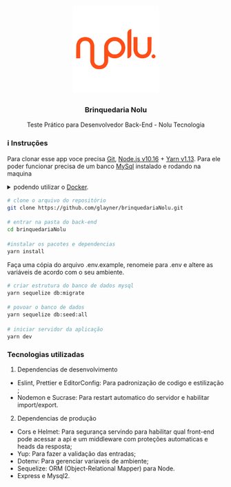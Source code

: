 
<h1 align="center">
  <img alt="Nolu" title="Nolu" src=".github/logo.png" width="200px" />
</h1>

<h3 align="center">
  Brinquedaria Nolu
</h3>
<p align = "center">
Teste Prático para Desenvolvedor Back-End - Nolu Tecnologia
</p>

### :information_source: Instruções

Para clonar esse app voce precisa [Git](https://git-scm.com), [Node.js v10.16](https://nodejs.org/) + [Yarn v1.13](https://yarnpkg.com/). Para ele poder funcionar precisa de um banco [MySql](https://www.mysql.com/) instalado e rodando na maquina <details><summary>podendo utilizar o [Docker](https://www.docker.com/).</summary>
```bash
# instalar mysql
docker run -d -p 3306:3306 --name nolu-mysql -e MYSQL_ROOT_PASSWORD=mysql -d mysql:latest

# inicializar mysql
docker start nolu-mysql
```
</details>

```bash
# clone o arquivo do repositório
git clone https://github.com/glayner/brinquedariaNolu.git

# entrar na pasta do back-end
cd brinquedariaNolu

#instalar os pacotes e dependencias
yarn install

```
Faça uma cópia do arquivo .env.example, renomeie para .env e altere as variáveis de acordo com o seu ambiente.
```bash
# criar estrutura do banco de dados mysql
yarn sequelize db:migrate

# povoar o banco de dados
yarn sequelize db:seed:all

# iniciar servidor da aplicação
yarn dev

```

### Tecnologias utilizadas

1) Dependencias de desenvolvimento
- Eslint, Prettier e EditorConfig: Para padronização de codigo e estilização ;
- Nodemon e Sucrase: Para restart automatico do servidor e habilitar import/export.

2) Dependencias de produção
- Cors e Helmet: Para segurança servindo para habilitar qual front-end pode acessar a api e  um middleware com proteções automaticas e heads da resposta;
- Yup: Para fazer a validação das entradas;
- Dotenv: Para gerenciar variaveis de ambiente;
- Sequelize: ORM (Object-Relational Mapper) para Node.
- Express e Mysql2.

